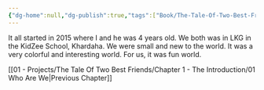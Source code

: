```yaml
---
{"dg-home":null,"dg-publish":true,"tags":["Book/The-Tale-Of-Two-Best-Friends"],"aliases":null,"permalink":"/01-projects/the-tale-of-two-best-friends/chapter-1-the-introduction/02-our-pre-school-life/","dgPassFrontmatter":true}
---
```


It all started in 2015 where I and he was 4 years old. We both was in LKG in the KidZee School, Khardaha. We were small and new to the world. It was a very colorful and interesting world. For us, it was fun world.

[[01 - Projects/The Tale Of Two Best Friends/Chapter 1 - The Introduction/01 Who Are We\|Previous Chapter]]